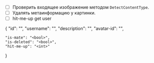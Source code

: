 - [ ] Проверить входящее изображение методом `DetectContentType`.
- [ ] Удалять метаинформацию у картинки.
- [ ] hit-me-up get user

{
    "id": "<id>",
    "username": "<string>",
    "description": "<string>",
    "avatar-id": "<id>",

    "is-mate": "<bool>",
    "is-deleted": "<bool>",
    "hit-me-up": "<int>"
}